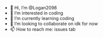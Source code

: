 - 👋 Hi, I’m @Logan2098
- 👀 I’m interested in coding 
- 🌱 I’m currently learning coding
- 💞️ I’m looking to collaborate on idk for now
- 📫 How to reach me: issues tab


